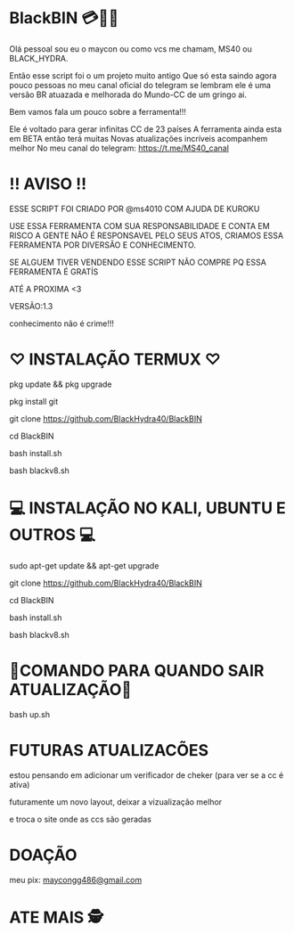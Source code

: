 # BlackBIN 💳👨‍💻
Olá pessoal sou eu o maycon ou como vcs me chamam, MS40
ou BLACK_HYDRA.

Então esse script foi o um projeto muito antigo 
Que só esta saindo agora pouco pessoas no meu canal oficial do telegram se lembram
ele é uma versão BR atuazada e melhorada do Mundo-CC de um gringo ai.

Bem vamos fala um pouco sobre a ferramenta!!!

Ele é voltado para gerar infinitas CC de 23 países
A ferramenta ainda esta em BETA então terá muitas
Novas atualizações incríveis acompanhem melhor
No meu canal do telegram: https://t.me/MS40_canal

# !! AVISO !!
ESSE SCRIPT FOI CRIADO POR @ms4010 COM AJUDA DE KUROKU 

USE ESSA FERRAMENTA COM SUA RESPONSABILIDADE E CONTA EM RISCO
A GENTE NÃO É RESPONSAVEL PELO SEUS ATOS, CRIAMOS ESSA FERRAMENTA POR 
DIVERSÃO E CONHECIMENTO.

SE ALGUEM TIVER VENDENDO ESSE SCRIPT NÃO COMPRE PQ ESSA FERRAMENTA É GRATÍS

ATÉ A PROXIMA <3

VERSÃO:1.3

conhecimento não é crime!!!

# ♡ INSTALAÇÃO TERMUX ♡
pkg update && pkg upgrade 

pkg install git 

git clone https://github.com/BlackHydra40/BlackBIN 

cd BlackBIN

bash install.sh 

bash blackv8.sh 

# 💻 INSTALAÇÃO NO KALI, UBUNTU E OUTROS 💻
sudo apt-get update && apt-get upgrade 

git clone https://github.com/BlackHydra40/BlackBIN 

cd BlackBIN

bash install.sh 

bash blackv8.sh 

# 🔴COMANDO PARA QUANDO SAIR ATUALIZAÇÃO🔴
bash up.sh 

# FUTURAS ATUALIZACÕES

estou pensando em adicionar um verificador de cheker (para ver se a cc é ativa)

futuramente um novo layout, deixar a vizualização melhor 

e troca o site onde as ccs são geradas

# DOAÇÃO

meu pix: maycongg486@gmail.com

# ATE MAIS 🕵



